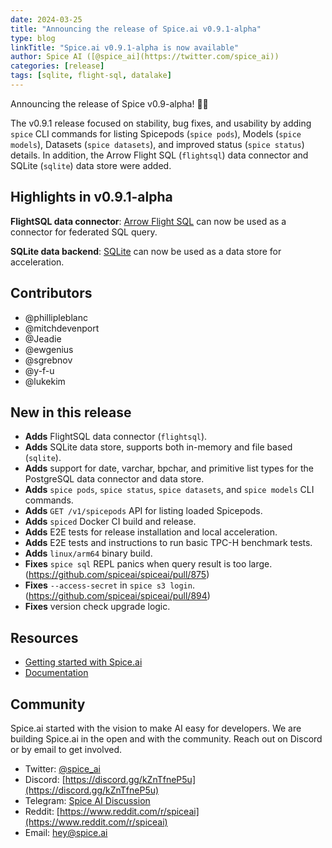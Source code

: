 ```yaml
---
date: 2024-03-25
title: "Announcing the release of Spice.ai v0.9.1-alpha"
type: blog
linkTitle: "Spice.ai v0.9.1-alpha is now available"
author: Spice AI ([@spice_ai](https://twitter.com/spice_ai))
categories: [release]
tags: [sqlite, flight-sql, datalake]
---
```


Announcing the release of Spice v0.9-alpha! 🧙‍♂️

The v0.9.1 release focused on stability, bug fixes, and usability by adding `spice` CLI commands for listing Spicepods (`spice pods`), Models (`spice models`), Datasets (`spice datasets`), and improved status (`spice status`) details. In addition, the Arrow Flight SQL (`flightsql`) data connector and SQLite (`sqlite`) data store were added. 

## Highlights in v0.9.1-alpha

**FlightSQL data connector**: [Arrow Flight SQL](https://arrow.apache.org/docs/format/FlightSql.html) can now be used as a connector for federated SQL query.

**SQLite data backend**: [SQLite](https://www.sqlite.org/) can now be used as a data store for acceleration.

## Contributors

- @phillipleblanc
- @mitchdevenport
- @Jeadie
- @ewgenius
- @sgrebnov
- @y-f-u
- @lukekim

## New in this release

- **Adds** FlightSQL data connector (`flightsql`).
- **Adds** SQLite data store, supports both in-memory and file based (`sqlite`).
- **Adds** support for date, varchar, bpchar, and primitive list types for the PostgreSQL data connector and data store.
- **Adds** `spice pods`, `spice status`, `spice datasets`, and `spice models` CLI commands.
- **Adds** `GET /v1/spicepods` API for listing loaded Spicepods.
- **Adds** `spiced` Docker CI build and release.
- **Adds** E2E tests for release installation and local acceleration.
- **Adds** E2E tests and instructions to run basic TPC-H benchmark tests.
- **Adds** `linux/arm64` binary build.
- **Fixes** `spice sql` REPL panics when query result is too large. (https://github.com/spiceai/spiceai/pull/875)
- **Fixes** `--access-secret` in `spice s3 login`. (https://github.com/spiceai/spiceai/pull/894)
- **Fixes** version check upgrade logic.

## Resources

- [Getting started with Spice.ai](https://docs.spiceai.org/getting-started/)
- [Documentation](https://docs.spiceai.org/)

## Community

Spice.ai started with the vision to make AI easy for developers. We are building Spice.ai in the open and with the community. Reach out on Discord or by email to get involved.

- Twitter: [@spice_ai](https://twitter.com/spice_ai)
- Discord: [https://discord.gg/kZnTfneP5u](https://discord.gg/kZnTfneP5u)
- Telegram: [Spice AI Discussion](https://t.me/spiceaichat)
- Reddit: [https://www.reddit.com/r/spiceai](https://www.reddit.com/r/spiceai)
- Email: [hey@spice.ai](mailto:hey@spice.ai)
